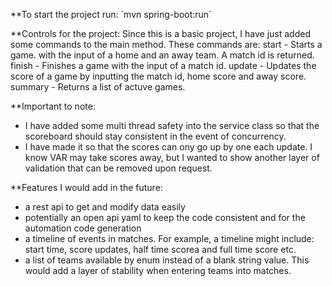 **To start the project run: 
´mvn spring-boot:run´

**Controls for the project: 
Since this is a basic project, I have just added some commands to the main method. 
These commands are: 
start - Starts a game. with the input of a home and an away team. A match id is returned. 
finish - Finishes a game with the input of a match id. 
update - Updates the score of a game by inputting the match id, home score and away score. 
summary - Returns a list of actuve games. 

**Important to note: 
- I have added some multi thread safety into the service class so that the scoreboard should stay consistent in the event of concurrency. 
- I have made it so that the scores can ony go up by one each update. I know VAR may take scores away, but I wanted to show another layer of validation that can be removed upon request. 

**Features I would add in the future:
- a rest api to get and modify data easily
- potentially an open api yaml to keep the code consistent and for the automation code generation
- a timeline of events in matches. For example, a timeline might include: start time, score updates, half time scorea and full time score etc.
- a list of teams available by enum instead of a blank string value. This would add a layer of stability when entering teams into matches.

  
